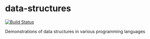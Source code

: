 data-structures
===============

[![Build Status](https://travis-ci.org/claydiffrient/data-structures.png)](https://travis-ci.org/claydiffrient/data-structures)

Demonstrations of data structures in various programming languages

